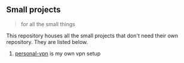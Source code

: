 ## Small projects
> for all the small things

This repository houses all the small projects that don't need their own repository. They are listed below.

1. [personal-vpn](./personal-vpn) is my own vpn setup